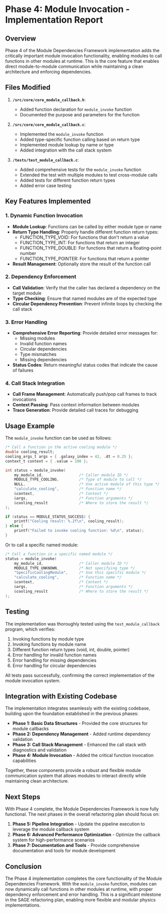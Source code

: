 # Phase 4: Module Invocation - Implementation Report

## Overview

Phase 4 of the Module Dependencies Framework implementation adds the critically important module invocation functionality, enabling modules to call functions in other modules at runtime. This is the core feature that enables direct module-to-module communication while maintaining a clean architecture and enforcing dependencies.

## Files Modified

1. **`/src/core/core_module_callback.h`**:
   - Added function declaration for `module_invoke` function
   - Documented the purpose and parameters for the function

2. **`/src/core/core_module_callback.c`**:
   - Implemented the `module_invoke` function
   - Added type-specific function calling based on return type
   - Implemented module lookup by name or type
   - Added integration with the call stack system

3. **`/tests/test_module_callback.c`**:
   - Added comprehensive tests for the `module_invoke` function
   - Extended the test with multiple modules to test cross-module calls
   - Added tests for different function return types
   - Added error case testing

## Key Features Implemented

### 1. Dynamic Function Invocation

- **Module Lookup**: Functions can be called by either module type or name
- **Return Type Handling**: Properly handle different function return types:
  - FUNCTION_TYPE_VOID: For functions that don't return a value
  - FUNCTION_TYPE_INT: For functions that return an integer
  - FUNCTION_TYPE_DOUBLE: For functions that return a floating-point number
  - FUNCTION_TYPE_POINTER: For functions that return a pointer
- **Result Management**: Optionally store the result of the function call

### 2. Dependency Enforcement

- **Call Validation**: Verify that the caller has declared a dependency on the target module
- **Type Checking**: Ensure that named modules are of the expected type
- **Circular Dependency Prevention**: Prevent infinite loops by checking the call stack

### 3. Error Handling

- **Comprehensive Error Reporting**: Provide detailed error messages for:
  - Missing modules
  - Invalid function names
  - Circular dependencies
  - Type mismatches
  - Missing dependencies
- **Status Codes**: Return meaningful status codes that indicate the cause of failures

### 4. Call Stack Integration

- **Call Frame Management**: Automatically push/pop call frames to track invocations
- **Context Passing**: Pass context information between modules
- **Trace Generation**: Provide detailed call traces for debugging

## Usage Example

The `module_invoke` function can be used as follows:

```c
/* Call a function in the active cooling module */
double cooling_result;
cooling_args_t args = { .galaxy_index = 42, .dt = 0.25 };
context_t context = { .value = 100 };

int status = module_invoke(
    my_module_id,                /* Caller module ID */
    MODULE_TYPE_COOLING,         /* Type of module to call */
    NULL,                        /* Use active module of this type */
    "calculate_cooling",         /* Function name */
    &context,                    /* Context */
    &args,                       /* Function arguments */
    &cooling_result              /* Where to store the result */
);

if (status == MODULE_STATUS_SUCCESS) {
    printf("Cooling result: %.2f\n", cooling_result);
} else {
    printf("Failed to invoke cooling function: %d\n", status);
}
```

Or to call a specific named module:

```c
/* Call a function in a specific named module */
status = module_invoke(
    my_module_id,                /* Caller module ID */
    MODULE_TYPE_UNKNOWN,         /* Not specifying type */
    "SpecificCoolingModule",     /* Use this specific module */
    "calculate_cooling",         /* Function name */
    &context,                    /* Context */
    &args,                       /* Function arguments */
    &cooling_result              /* Where to store the result */
);
```

## Testing

The implementation was thoroughly tested using the `test_module_callback` program, which verifies:

1. Invoking functions by module type
2. Invoking functions by module name
3. Different function return types (void, int, double, pointer)
4. Error handling for invalid function names
5. Error handling for missing dependencies
6. Error handling for circular dependencies

All tests pass successfully, confirming the correct implementation of the module invocation system.

## Integration with Existing Codebase

The implementation integrates seamlessly with the existing codebase, building upon the foundation established in the previous phases:

- **Phase 1: Basic Data Structures** - Provided the core structures for module callbacks
- **Phase 2: Dependency Management** - Added runtime dependency validation
- **Phase 3: Call Stack Management** - Enhanced the call stack with diagnostics and validation
- **Phase 4: Module Invocation** - Added the critical function invocation capabilities

Together, these components provide a robust and flexible module communication system that allows modules to interact directly while maintaining clean architecture.

## Next Steps

With Phase 4 complete, the Module Dependencies Framework is now fully functional. The next phases in the overall refactoring plan should focus on:

1. **Phase 5: Pipeline Integration** - Update the pipeline execution to leverage the module callback system
2. **Phase 6: Advanced Performance Optimization** - Optimize the callback system for high-performance scenarios
3. **Phase 7: Documentation and Tools** - Provide comprehensive documentation and tools for module development

## Conclusion

The Phase 4 implementation completes the core functionality of the Module Dependencies Framework. With the `module_invoke` function, modules can now dynamically call functions in other modules at runtime, with proper dependency enforcement and error handling. This is a significant milestone in the SAGE refactoring plan, enabling more flexible and modular physics implementations.